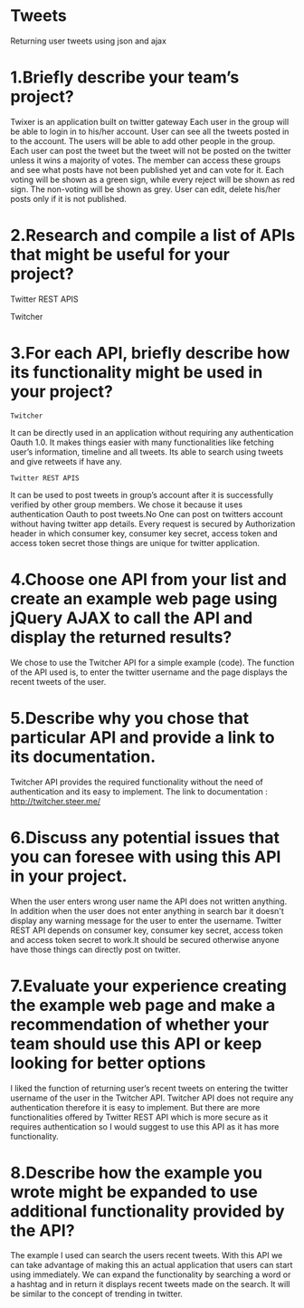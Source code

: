 # Tweets
Returning user tweets using json and ajax

# 1.Briefly describe your team’s project?

Twixer is an application built on twitter gateway Each user in the group will be able to login in to his/her account. User can see all the tweets posted in to the account. The users will be able to add other people in the group. Each user can post the tweet but the tweet will not be posted on the twitter unless it wins a majority of votes. The member can access these groups and see what posts have not been published yet and can vote for it. Each voting will be shown as a green sign, while every reject will be shown as red sign. The non-voting will be shown as grey. User can edit, delete his/her posts only if it is not published.


# 2.Research and compile a list of APIs that might be useful for your project?
Twitter REST APIS

Twitcher


# 3.For each API, briefly describe how its functionality might be used in your project?

	Twitcher
It can be directly used in an application without requiring any authentication Oauth 1.0.
It makes things easier with many functionalities like fetching user’s information, timeline and all tweets. Its able to search using tweets and give retweets if have any.

	Twitter REST APIS
It can be used to post tweets in group’s account after it is successfully verified by other group members.
We chose it because it uses authentication Oauth to post tweets.No One can post on twitters account without having twitter app details. Every request is secured by Authorization header in which consumer key, consumer key secret, access token and access token secret those things are unique for twitter application.


# 4.Choose one API from your list and create an example web page using jQuery AJAX to call the API and display the returned results?

We chose to use the Twitcher API for a simple example (code).
The function of the API used is, to enter the twitter username and the page displays the recent tweets of the user.


# 5.Describe why you chose that particular API and provide a link to its documentation.

Twitcher API provides the required functionality without the need of authentication and its easy to implement.
The link to documentation :  http://twitcher.steer.me/ 


# 6.Discuss any potential issues that you can foresee with using this API in your project.

When the user enters wrong user name the API does not written anything. In addition when the user does not enter anything in search bar it doesn't display any warning message for the user to enter the username.
Twitter REST API depends on consumer key, consumer key secret, access token and access token secret  to work.It should be secured otherwise anyone have those things can directly post on twitter.


# 7.Evaluate your experience creating the example web page and make a recommendation of whether your team should use this API or keep looking for better options

I liked the function of returning user’s recent tweets on entering the twitter username of the user in the Twitcher API.
Twitcher API does not require any authentication therefore it is easy to implement.
But there are more functionalities offered by Twitter REST API which is more secure as it requires authentication so I would suggest to use this API as it has more functionality.


# 8.Describe how the example you wrote might be expanded to use additional functionality provided by the API?

The example I used can search the users recent tweets. With this API we can take advantage of making this an actual application that users can start using immediately. We can expand the functionality by searching a word or a hashtag and in return it displays recent tweets made on the search. It will be similar to the concept of trending in twitter.
